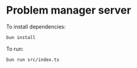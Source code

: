 # Problem manager server

To install dependencies:

```bash
bun install
```

To run:

```bash
bun run src/index.ts
```
